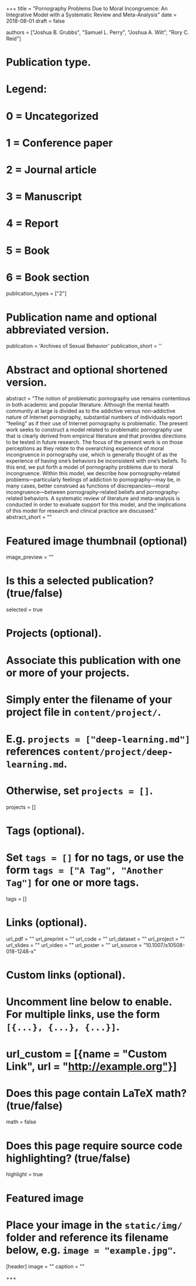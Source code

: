 +++
title = "Pornography Problems Due to Moral Incongruence: An Integrative Model with a Systematic Review and Meta-Analysis"
date = 2018-08-01
draft = false

authors = ["Joshua B. Grubbs", "Samuel L. Perry", "Joshua A. Wilt", "Rory C. Reid"]

# Publication type.
# Legend:
# 0 = Uncategorized
# 1 = Conference paper
# 2 = Journal article
# 3 = Manuscript
# 4 = Report
# 5 = Book
# 6 = Book section
publication_types = ["2"]

# Publication name and optional abbreviated version.
publication = 'Archives of Sexual Behavior'
publication_short = ''

# Abstract and optional shortened version.
abstract = "The notion of problematic pornography use remains contentious in both academic and popular literature. Although the mental health community at large is divided as to the addictive versus non-addictive nature of Internet pornography, substantial numbers of individuals report “feeling” as if their use of Internet pornography is problematic. The present work seeks to construct a model related to problematic pornography use that is clearly derived from empirical literature and that provides directions to be tested in future research. The focus of the present work is on those perceptions as they relate to the overarching experience of moral incongruence in pornography use, which is generally thought of as the experience of having one’s behaviors be inconsistent with one’s beliefs. To this end, we put forth a model of pornography problems due to moral incongruence. Within this model, we describe how pornography-related problems—particularly feelings of addiction to pornography—may be, in many cases, better construed as functions of discrepancies—moral incongruence—between pornography-related beliefs and pornography-related behaviors. A systematic review of literature and meta-analysis is conducted in order to evaluate support for this model, and the implications of this model for research and clinical practice are discussed."
abstract_short = ""

# Featured image thumbnail (optional)
image_preview = ""

# Is this a selected publication? (true/false)
selected = true

# Projects (optional).
#   Associate this publication with one or more of your projects.
#   Simply enter the filename of your project file in `content/project/`.
#   E.g. `projects = ["deep-learning.md"]` references `content/project/deep-learning.md`.
#   Otherwise, set `projects = []`.
projects = []

# Tags (optional).
#   Set `tags = []` for no tags, or use the form `tags = ["A Tag", "Another Tag"]` for one or more tags.
tags = []

# Links (optional).
url_pdf = ""
url_preprint = ""
url_code = ""
url_dataset = ""
url_project = ""
url_slides = ""
url_video = ""
url_poster = ""
url_source = "10.1007/s10508-018-1248-x"

# Custom links (optional).
#   Uncomment line below to enable. For multiple links, use the form `[{...}, {...}, {...}]`.
# url_custom = [{name = "Custom Link", url = "http://example.org"}]

# Does this page contain LaTeX math? (true/false)
math = false

# Does this page require source code highlighting? (true/false)
highlight = true

# Featured image
# Place your image in the `static/img/` folder and reference its filename below, e.g. `image = "example.jpg"`.
[header]
image = ""
caption = ""

+++
